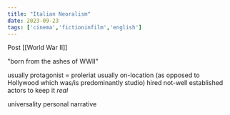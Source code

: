 ```yaml
---
title: "Italian Neoralism"
date: 2023-09-23
tags: ['cinema','fictioninfilm','english']
---
```


Post [[World War II]] 

"born from the ashes of WWII"

usually protagonist = proleriat 
usually on-location  (as opposed to Hollywood which was/is predominantly studio)
hired not-well established actors to keep it *real*


universality
personal narrative 


